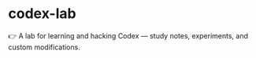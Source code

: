 # codex-lab
👉 A lab for learning and hacking Codex — study notes, experiments, and custom modifications.
